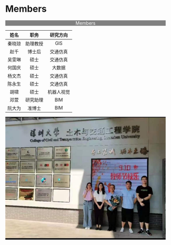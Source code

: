 # Members



<div style="text-align: center;background-color: gray;color: white;">
 Members
</div>

|  姓名  |   职务   |  研究方向  |
| :----: | :------: | :--------: |
| 秦晓琼 | 助理教授 |    GIS     |
|  赵千  |  博士后  |  交通仿真  |
| 吴雯琳 |   硕士   |  交通仿真  |
| 何国庆 |   硕士   |   大数据   |
| 杨文杰 |   硕士   |  交通仿真  |
| 陈永生 |   硕士   |  交通仿真  |
|  胡啸  |   硕士   | 机器人视觉 |
|  邓萱  | 研究助理 |    BIM     |
| 阮大为 |  准博士  |    BIM     |

![a2](/images/a2.jpg)